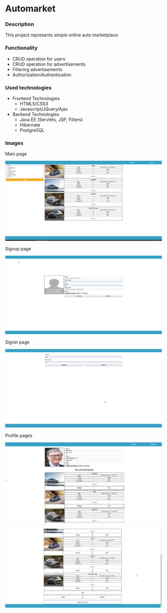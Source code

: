 # Automarket

### Description

This project represents simple online auto marketplace.

### Functionality

- CRUD operation for users
- CRUD operation for advertisements
- Filtering advertisements
- Authorization/Authentication

### Used technologies

- Frontend Technologies
  - HTML5/CSS3
  - Javascript/JQuery/Ajax
- Backend Technologies
  - Java EE (Servlets, JSP, Filters)
  - Hibernate
  - PostgreSQL
### Images

Main page

![image1]( ../projects-images/automarket/image1.png "Image1")

Signup page

![image2]( ../projects-images/automarket/image2.png "Image2")

Signin page

![image3]( ../projects-images/automarket/image3.png "Image3")

Profile pages

![image4]( ../projects-images/automarket/image4.png "Image4")

![image5]( ../projects-images/automarket/image5.png "Image5")